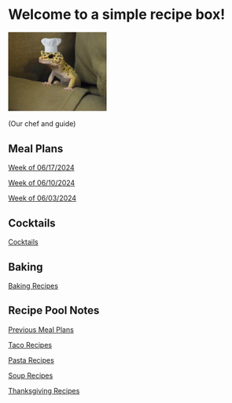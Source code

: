 # Welcome to a simple recipe box!

<img src="./lizard_chef.jpg" alt="Our Hero" width="200"/>

(Our chef and guide) 

## Meal Plans

[Week of 06/17/2024](./mealplan20240617.md)

[Week of 06/10/2024](./mealplan20240610.md)

[Week of 06/03/2024](./mealplan20240603.md)


## Cocktails

[Cocktails](./CockTailIndex.md)

## Baking

[Baking Recipes](./BakingIndex.md)

## Recipe Pool Notes

[Previous Meal Plans](./PreviousMealPlansIndex.md)

[Taco Recipes](./TacoRecipeIdeas.md)

[Pasta Recipes](./PastaRecipeIdeas.md)

[Soup Recipes](./SoupIndex.md)

[Thanksgiving Recipes](./ThanksgivingIndex.md)